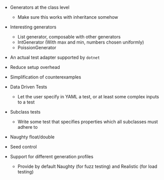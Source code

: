- Generators at the class level
    - Make sure this works with inheritance somehow
- Interesting generators
    - List generator, composable with other generators
    - IntGenerator (With max and min, numbers chosen uniformly)
    - PoissionGenerator
- An actual test adapter supported by `dotnet`
- Reduce setup overhead
- Simplification of counterexamples
- Data Driven Tests
    - Let the user specify in YAML a test, or at least some complex inputs to a test
- Subclass tests
    - Write some test that specifies properties which all subclasses must adhere to
- Naughty float/double
- Seed control

- Support for different generation profiles
  - Provide by default Naughty (for fuzz testing) and Realistic (for load testing)